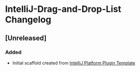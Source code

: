<!-- Keep a Changelog guide -> https://keepachangelog.com -->

# IntelliJ-Drag-and-Drop-List Changelog

## [Unreleased]
### Added
- Initial scaffold created from [IntelliJ Platform Plugin Template](https://github.com/JetBrains/intellij-platform-plugin-template)
